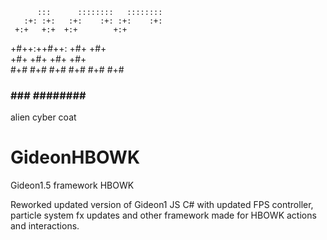 
          :::      ::::::::   :::::::: 
       :+: :+:   :+:    :+: :+:    :+: 
     +:+   +:+  +:+        +:+         
   +#++:++#++: +#+        +#+          
  +#+     +#+ +#+        +#+           
 #+#     #+# #+#    #+# #+#    #+#     
###     ###  ########   ########       
alien cyber coat

# GideonHBOWK
Gideon1.5 framework HBOWK

Reworked updated version of Gideon1 JS C# with updated FPS controller, particle system fx updates and other framework made for HBOWK actions and interactions.
